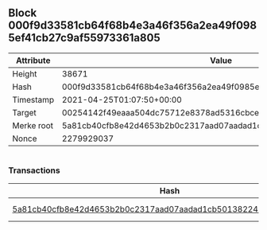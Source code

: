 ## Block 000f9d33581cb64f68b4e3a46f356a2ea49f0985ef41cb27c9af55973361a805

Attribute | Value
--- | ---
Height | 38671
Hash | 000f9d33581cb64f68b4e3a46f356a2ea49f0985ef41cb27c9af55973361a805
Timestamp | 2021-04-25T01:07:50+00:00
Target | 00254142f49eaaa504dc75712e8378ad5316cbcead634704b3734b6271167cc4
Merke root | 5a81cb40cfb8e42d4653b2b0c2317aad07aadad1cb5013822436213455cb124f
Nonce | 2279929037

```

```

### Transactions

Hash | Amount
--- | ---
[5a81cb40cfb8e42d4653b2b0c2317aad07aadad1cb5013822436213455cb124f](5a81cb40cfb8e42d4653b2b0c2317aad07aadad1cb5013822436213455cb124f.md) | 10.00000000 SKEPTI 
